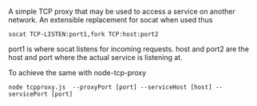 A simple TCP proxy that may be used to access a service on another network. An extensible replacement for socat when used thus
```
socat TCP-LISTEN:port1,fork TCP:host:port2
```
port1 is where socat listens for incoming requests. host and port2 are the host and port where the actual service is listening at.

To achieve the same with node-tcp-proxy
```
node tcpproxy.js  --proxyPort [port] --serviceHost [host] --servicePort [port]
```
